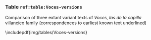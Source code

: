### Table `ref:table:Voces-versions`

Comparison of three extant variant texts of *Voces, las de la capilla*
villancico family (correspondences to earliest known text underlined)

\includepdf{img/tables/Voces-versions}

